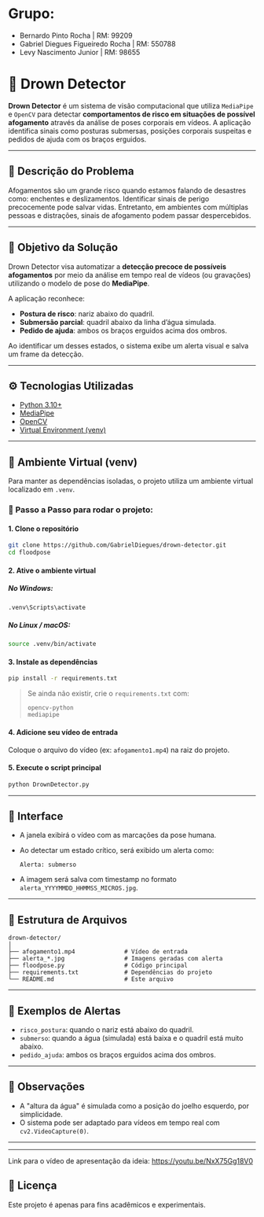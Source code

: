 # Grupo:
- Bernardo Pinto Rocha | RM: 99209
- Gabriel Diegues Figueiredo Rocha | RM: 550788
- Levy Nascimento Junior | RM: 98655

# 🌊 Drown Detector

**Drown Detector** é um sistema de visão computacional que utiliza `MediaPipe` e `OpenCV` para detectar **comportamentos de risco em situações de possível afogamento** através da análise de poses corporais em vídeos. A aplicação identifica sinais como posturas submersas, posições corporais suspeitas e pedidos de ajuda com os braços erguidos.

---

## 📌 Descrição do Problema

Afogamentos são um grande risco quando estamos falando de desastres como: enchentes e deslizamentos. Identificar sinais de perigo precocemente pode salvar vidas. Entretanto, em ambientes com múltiplas pessoas e distrações, sinais de afogamento podem passar despercebidos.

---

## 🎯 Objetivo da Solução

Drown Detector visa automatizar a **detecção precoce de possíveis afogamentos** por meio da análise em tempo real de vídeos (ou gravações) utilizando o modelo de pose do **MediaPipe**.

A aplicação reconhece:

* **Postura de risco**: nariz abaixo do quadril.
* **Submersão parcial**: quadril abaixo da linha d’água simulada.
* **Pedido de ajuda**: ambos os braços erguidos acima dos ombros.

Ao identificar um desses estados, o sistema exibe um alerta visual e salva um frame da detecção.

---

## ⚙️ Tecnologias Utilizadas

* [Python 3.10+](https://www.python.org/)
* [MediaPipe](https://google.github.io/mediapipe/)
* [OpenCV](https://opencv.org/)
* [Virtual Environment (venv)](https://docs.python.org/3/library/venv.html)

---

## 🧪 Ambiente Virtual (venv)

Para manter as dependências isoladas, o projeto utiliza um ambiente virtual localizado em `.venv`.

### 🔧 Passo a Passo para rodar o projeto:

#### 1. Clone o repositório

```bash
git clone https://github.com/GabrielDiegues/drown-detector.git
cd floodpose
```

#### 2. Ative o ambiente virtual

##### No **Windows**:

```bash
.venv\Scripts\activate
```

##### No **Linux / macOS**:

```bash
source .venv/bin/activate
```

#### 3. Instale as dependências

```bash
pip install -r requirements.txt
```

> Se ainda não existir, crie o `requirements.txt` com:
>
> ```
> opencv-python
> mediapipe
> ```

#### 4. Adicione seu vídeo de entrada

Coloque o arquivo do vídeo (ex: `afogamento1.mp4`) na raiz do projeto.

#### 5. Execute o script principal

```bash
python DrownDetector.py
```

---

## 🎥 Interface

* A janela exibirá o vídeo com as marcações da pose humana.
* Ao detectar um estado crítico, será exibido um alerta como:

  ```
  Alerta: submerso
  ```
* A imagem será salva com timestamp no formato `alerta_YYYYMMDD_HHMMSS_MICROS.jpg`.

---

## 📂 Estrutura de Arquivos

```
drown-detector/
│
├── afogamento1.mp4              # Vídeo de entrada
├── alerta_*.jpg                 # Imagens geradas com alerta
├── floodpose.py                 # Código principal
├── requirements.txt             # Dependências do projeto
└── README.md                    # Este arquivo
```

---

## 🚨 Exemplos de Alertas

* `risco_postura`: quando o nariz está abaixo do quadril.
* `submerso`: quando a água (simulada) está baixa e o quadril está muito abaixo.
* `pedido_ajuda`: ambos os braços erguidos acima dos ombros.

---

## 📌 Observações

* A "altura da água" é simulada como a posição do joelho esquerdo, por simplicidade.
* O sistema pode ser adaptado para vídeos em tempo real com `cv2.VideoCapture(0)`.

---

---
Link para o vídeo de apresentação da ideia:
https://youtu.be/NxX75Gg18V0

## 📃 Licença

Este projeto é apenas para fins acadêmicos e experimentais.

